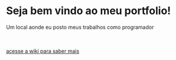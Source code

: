 # Seja bem vindo ao meu portfolio!
Um local aonde eu posto meus trabalhos como programador

<br>
<br>
<a href="https://github.com/AxelDuran/Teste01/wiki">acesse a wiki para saber mais</a>
